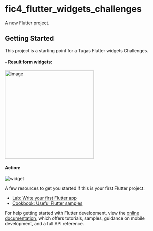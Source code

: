 # fic4_flutter_widgets_challenges

A new Flutter project.

## Getting Started

This project is a starting point for a Tugas Flutter widgets Challenges.

#### - Result form widgets:

<img width="284" alt="image" src="https://github.com/4tiknugraha/fic4_flutter_widgets_challenges/assets/38272198/50f87bca-2a2c-4446-ac5c-a82dbc562258">

#### Action:

![widget](https://github.com/4tiknugraha/fic4_flutter_widgets_challenges/assets/38272198/0c26e248-d3c0-45f8-9bf4-13f24178ba25)

A few resources to get you started if this is your first Flutter project:

- [Lab: Write your first Flutter app](https://docs.flutter.dev/get-started/codelab)
- [Cookbook: Useful Flutter samples](https://docs.flutter.dev/cookbook)

For help getting started with Flutter development, view the
[online documentation](https://docs.flutter.dev/), which offers tutorials,
samples, guidance on mobile development, and a full API reference.
